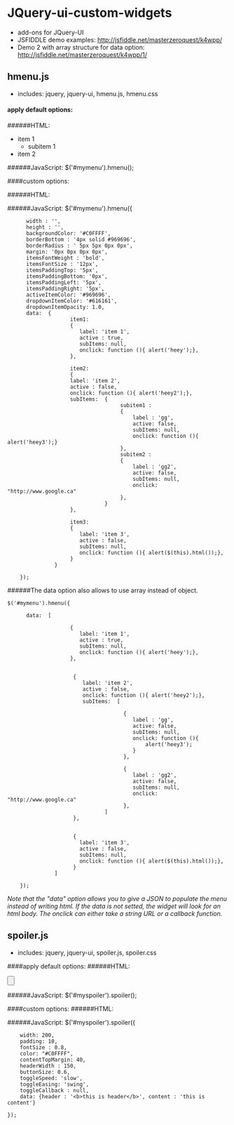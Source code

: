 JQuery-ui-custom-widgets
========================

*	add-ons for JQuery-UI
*	JSFIDDLE demo examples: http://jsfiddle.net/masterzeroquest/k4wpp/
*	Demo 2 with array structure for data option: http://jsfiddle.net/masterzeroquest/k4wpp/1/

hmenu.js
--------

*	includes: jquery, jquery-ui, hmenu.js, hmenu.css

#### apply default options: 

######HTML:
	<div id = "mymenu" >
	<ul>
     	<li class = "active has-sub"><a>item 1</a>
		<ul>
			<li><a>subitem 1</a>
		</ul>
	 </li>
	 <li class = "has-sub"><a>item 2</a>
	 <!-- same thing  -->	
	 </li>
	</ul>
    	</div>


######JavaScript: 
	$('#mymenu').hmenu();

####custom options: 

######HTML:
	<div id = "mymenu" ></div>

######JavaScript: 
	$('#mymenu').hmenu({
	
		  width : '',
	      height : '',
	      backgroundColor: '#C0FFFF',
	      borderBottom : '4px solid #969696',
	      borderRadius : ' 5px 5px 0px 0px',
	      margin: '0px 0px 0px 0px',
	      itemsFontWeight : 'bold',
	      itemsFontSize : '12px',
	      itemsPaddingTop: '5px',
	      itemsPaddingBottom: '0px',
	      itemsPaddingLeft: '5px',
	      itemsPaddingRight: '5px',
	      activeItemColor: '#969696',
	      dropdownItemColor: '#616161',
		  dropdownItemOpacity: 1.0,
	      data:  {
	                    item1: 
						{
	                       label: 'item 1',
	                       active : true,
	                       subItems: null,
	                       onclick: function (){ alert('heey');},
	                    }, 
	
	                    item2: 
	                    {
						label: 'item 2',
						active : false,
						onclick: function (){ alert('heey2');},
						subItems:  {
										subitem1 : 
										{
											label : 'gg', 
											active: false, 
											subItems: null,
											onclick: function (){ alert('heey3');}
										}, 
										subitem2 : 
										{
											label : 'gg2', 
											active: false, 
											subItems: null, 
											onclick: "http://www.google.ca"
										},								
								   } 
	                    },
	
						item3: 
						{
	                       label: 'item 3',
	                       active : false,
	                       subItems: null,
	                       onclick: function (){ alert($(this).html());},
	                    } 
	               }
	                    
	    });
	    
######The data option also allows to use array instead of object.

	$('#mymenu').hmenu({
	
	      data:  [
	           
	                    {
	                       label: 'item 1',
	                       active : true,
	                       subItems: null,
	                       onclick: function (){ alert('heey');},
	                    }, 
	
	          
	                     {
	                        label: 'item 2',
	                        active : false,
	                        onclick: function (){ alert('heey2');},
	                        subItems:  [
	                                  
	                                     {
	                                        label : 'gg', 
	                                        active: false, 
	                                        subItems: null,
	                                        onclick: function (){   
	                                            alert('heey3');
	                                        }
	                                     }, 
	                                
	                                     {
	                                        label : 'gg2', 
	                                        active: false, 
	                                        subItems: null, 
	                                        onclick: "http://www.google.ca"
	                                     },                              
	                               ]
	                     },
	
	                     
	                     {
	                       label: 'item 3',
	                       active : false,
	                       subItems: null,
	                       onclick: function (){ alert($(this).html());},
	                     } 
	               ]
	
	    });

*Note that the "data" option allows you to give a JSON to populate the menu instead of writing html. If the data is not setted, the widget will look for an html body.
The onclick can either take a string URL or a callback function.*

spoiler.js
----------
*	includes: jquery, jquery-ui, spoiler.js, spoiler.css

####apply default options: 
######HTML:
	<div id = "myspoiler" >
	<span></span><input type = "button" value = "" />
	<div class = "ui-spoiler-hidden"></div>
	</div>

######JavaScript: 
	$('#myspoiler').spoiler();

####custom options: 
######HTML:
	<div id = "myspoiler" ></div>

######JavaScript:
	$('#myspoiler').spoiler({
	
		width: 200,
		padding: 10,
		fontSize : 0.8,
		color: "#C0FFFF",
		contentTopMargin: 40,
		headerWidth : 150,
		buttonSize: 0.6,
		toggleSpeed: 'slow',
		toggleEasing: 'swing',
		toggleCallback : null,
		data: {header : '<b>this is header</b>', content : 'this is content'}
	
	});
